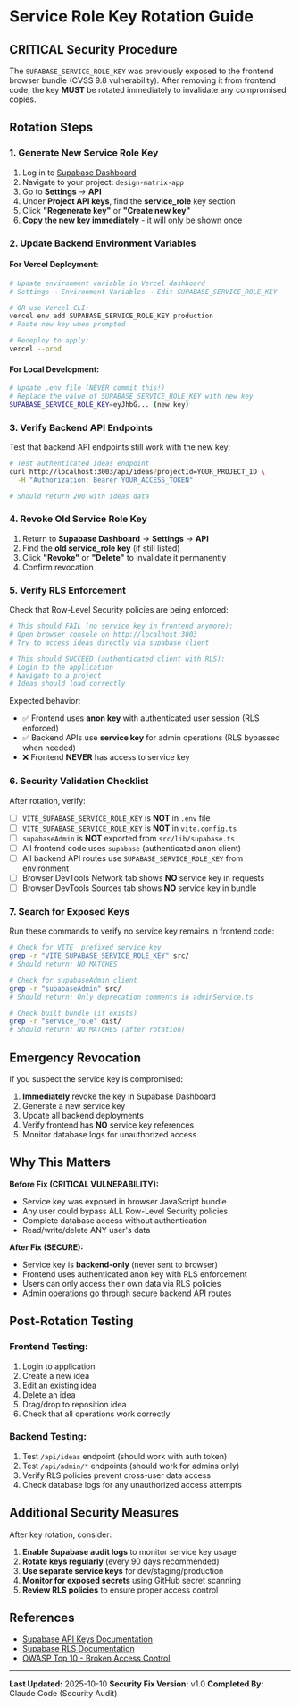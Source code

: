 # Service Role Key Rotation Guide

## CRITICAL Security Procedure

The `SUPABASE_SERVICE_ROLE_KEY` was previously exposed to the frontend browser bundle (CVSS 9.8 vulnerability). After removing it from frontend code, the key **MUST** be rotated immediately to invalidate any compromised copies.

## Rotation Steps

### 1. Generate New Service Role Key

1. Log in to [Supabase Dashboard](https://supabase.com/dashboard)
2. Navigate to your project: `design-matrix-app`
3. Go to **Settings** → **API**
4. Under **Project API keys**, find the **service_role** key section
5. Click **"Regenerate key"** or **"Create new key"**
6. **Copy the new key immediately** - it will only be shown once

### 2. Update Backend Environment Variables

#### For Vercel Deployment:
```bash
# Update environment variable in Vercel dashboard
# Settings → Environment Variables → Edit SUPABASE_SERVICE_ROLE_KEY

# OR use Vercel CLI:
vercel env add SUPABASE_SERVICE_ROLE_KEY production
# Paste new key when prompted

# Redeploy to apply:
vercel --prod
```

#### For Local Development:
```bash
# Update .env file (NEVER commit this!)
# Replace the value of SUPABASE_SERVICE_ROLE_KEY with new key
SUPABASE_SERVICE_ROLE_KEY=eyJhbG... (new key)
```

### 3. Verify Backend API Endpoints

Test that backend API endpoints still work with the new key:

```bash
# Test authenticated ideas endpoint
curl http://localhost:3003/api/ideas?projectId=YOUR_PROJECT_ID \
  -H "Authorization: Bearer YOUR_ACCESS_TOKEN"

# Should return 200 with ideas data
```

### 4. Revoke Old Service Role Key

1. Return to **Supabase Dashboard** → **Settings** → **API**
2. Find the **old service_role key** (if still listed)
3. Click **"Revoke"** or **"Delete"** to invalidate it permanently
4. Confirm revocation

### 5. Verify RLS Enforcement

Check that Row-Level Security policies are being enforced:

```bash
# This should FAIL (no service key in frontend anymore):
# Open browser console on http://localhost:3003
# Try to access ideas directly via supabase client

# This should SUCCEED (authenticated client with RLS):
# Login to the application
# Navigate to a project
# Ideas should load correctly
```

Expected behavior:
- ✅ Frontend uses **anon key** with authenticated user session (RLS enforced)
- ✅ Backend APIs use **service key** for admin operations (RLS bypassed when needed)
- ❌ Frontend **NEVER** has access to service key

### 6. Security Validation Checklist

After rotation, verify:

- [ ] `VITE_SUPABASE_SERVICE_ROLE_KEY` is **NOT** in `.env` file
- [ ] `VITE_SUPABASE_SERVICE_ROLE_KEY` is **NOT** in `vite.config.ts`
- [ ] `supabaseAdmin` is **NOT** exported from `src/lib/supabase.ts`
- [ ] All frontend code uses `supabase` (authenticated anon client)
- [ ] All backend API routes use `SUPABASE_SERVICE_ROLE_KEY` from environment
- [ ] Browser DevTools Network tab shows **NO** service key in requests
- [ ] Browser DevTools Sources tab shows **NO** service key in bundle

### 7. Search for Exposed Keys

Run these commands to verify no service key remains in frontend code:

```bash
# Check for VITE_ prefixed service key
grep -r "VITE_SUPABASE_SERVICE_ROLE_KEY" src/
# Should return: NO MATCHES

# Check for supabaseAdmin client
grep -r "supabaseAdmin" src/
# Should return: Only deprecation comments in adminService.ts

# Check built bundle (if exists)
grep -r "service_role" dist/
# Should return: NO MATCHES (after rotation)
```

## Emergency Revocation

If you suspect the service key is compromised:

1. **Immediately** revoke the key in Supabase Dashboard
2. Generate a new service key
3. Update all backend deployments
4. Verify frontend has **NO** service key references
5. Monitor database logs for unauthorized access

## Why This Matters

**Before Fix (CRITICAL VULNERABILITY):**
- Service key was exposed in browser JavaScript bundle
- Any user could bypass ALL Row-Level Security policies
- Complete database access without authentication
- Read/write/delete ANY user's data

**After Fix (SECURE):**
- Service key is **backend-only** (never sent to browser)
- Frontend uses authenticated anon key with RLS enforcement
- Users can only access their own data via RLS policies
- Admin operations go through secure backend API routes

## Post-Rotation Testing

### Frontend Testing:
1. Login to application
2. Create a new idea
3. Edit an existing idea
4. Delete an idea
5. Drag/drop to reposition idea
6. Check that all operations work correctly

### Backend Testing:
1. Test `/api/ideas` endpoint (should work with auth token)
2. Test `/api/admin/*` endpoints (should work for admins only)
3. Verify RLS policies prevent cross-user data access
4. Check database logs for any unauthorized access attempts

## Additional Security Measures

After key rotation, consider:

1. **Enable Supabase audit logs** to monitor service key usage
2. **Rotate keys regularly** (every 90 days recommended)
3. **Use separate service keys** for dev/staging/production
4. **Monitor for exposed secrets** using GitHub secret scanning
5. **Review RLS policies** to ensure proper access control

## References

- [Supabase API Keys Documentation](https://supabase.com/docs/guides/api/api-keys)
- [Supabase RLS Documentation](https://supabase.com/docs/guides/auth/row-level-security)
- [OWASP Top 10 - Broken Access Control](https://owasp.org/Top10/A01_2021-Broken_Access_Control/)

---

**Last Updated:** 2025-10-10
**Security Fix Version:** v1.0
**Completed By:** Claude Code (Security Audit)
